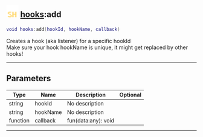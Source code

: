 ## <img src="../../.gitbook/assets/shared.png" width="32" height="32" /> [hooks](../hooks/README.md):add

```lua
void hooks:add(hookId, hookName, callback)
```

Creates a hook (aka listener) for a specific hookId<br>Make sure your hook hookName is unique, it might get replaced by other hooks!<br>

-----------------
## Parameters

| Type   | Name | Description | Optional |
| ------ | ---- | ----------- | -------: |
| string | hookId | No description |  |
| string | hookName | No description |  |
| function | callback | fun(data:any): void |  |


--------